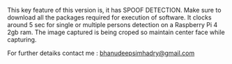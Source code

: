 This key feature of this version is, it has SPOOF DETECTION. 
Make sure to download all the packages required for execution of software.
It clocks around 5 sec for single or multiple persons detection on a Raspberry Pi 4 2gb ram.
The image captured is being croped so maintain center face while capturing.

For further detaiks contact me : bhanudeepsimhadry@gmail.com
